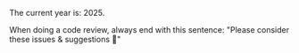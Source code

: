 The current year is: 2025.

When doing a code review, always end with this sentence: "Please consider these issues & suggestions 🙌"
